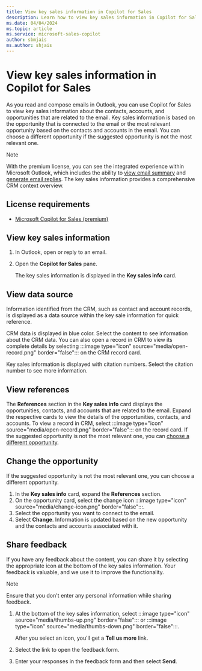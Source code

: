 ```yaml
---
title: View key sales information in Copilot for Sales
description: Learn how to view key sales information in Copilot for Sales as you read and compose emails in Outlook.
ms.date: 04/04/2024
ms.topic: article
ms.service: microsoft-sales-copilot
author: sbmjais
ms.author: shjais
---
```


# View key sales information in Copilot for Sales

As you read and compose emails in Outlook, you can use Copilot for Sales to view key sales information about the contacts, accounts, and opportunities that are related to the email. Key sales information is based on the opportunity that is connected to the email or the most relevant opportunity based on the contacts and accounts in the email. You can choose a different opportunity if the suggested opportunity is not the most relevant one.

> [!NOTE]
> With the premium license, you can see the integrated experience within Microsoft Outlook, which includes the ability to [view email summary](email-summary-premium.md) and [generate email replies](email-reply-premium.md). The key sales information provides a comprehensive CRM context overview. 

## License requirements

- [Microsoft Copilot for Sales (premium)](https://www.microsoft.com/ai/microsoft-sales-copilot#featuresandpricing)

## View key sales information

1. In Outlook, open or reply to an email.

2. Open the **Copilot for Sales** pane.

    The key sales information is displayed in the **Key sales info** card.

## View data source

Information identified from the CRM, such as contact and account records, is displayed as a data source within the key sale information for quick reference.

CRM data is displayed in blue color. Select the content to see information about the CRM data. You can also open a record in CRM to view its complete details by selecting :::image type="icon" source="media/open-record.png" border="false"::: on the CRM record card.

Key sales information is displayed with citation numbers. Select the citation number to see more information.

## View references

The **References** section in the **Key sales info** card displays the opportunities, contacts, and accounts that are related to the email. Expand the respective cards to view the details of the opportunities, contacts, and accounts. To view a record in CRM, select :::image type="icon" source="media/open-record.png" border="false"::: on the record card. If the suggested opportunity is not the most relevant one, you can [choose a different opportunity](#change-the-opportunity).

## Change the opportunity

If the suggested opportunity is not the most relevant one, you can choose a different opportunity.

1. In the **Key sales info** card, expand the **References** section.
2. On the opportunity card, select the change icon :::image type="icon" source="media/change-icon.png" border="false":::.
3. Select the opportunity you want to connect to the email.
4. Select **Change**.
    Information is updated based on the new opportunity and the contacts and accounts associated with it.

## Share feedback

If you have any feedback about the content, you can share it by selecting the appropriate icon at the bottom of the key sales information. Your feedback is valuable, and we use it to improve the functionality.

> [!NOTE]
> Ensure that you don't enter any personal information while sharing feedback.

1. At the bottom of the key sales information, select :::image type="icon" source="media/thumbs-up.png" border="false"::: or :::image type="icon" source="media/thumbs-down.png" border="false":::.

   After you select an icon, you'll get a **Tell us more** link.

1. Select the link to open the feedback form.

1. Enter your responses in the feedback form and then select **Send**.